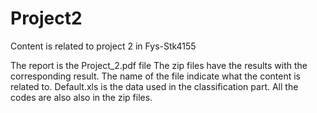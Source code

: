 # Project2
Content is related to project 2 in Fys-Stk4155

The report is the Project_2.pdf file
The zip files have the results with the corresponding result. 
The name of the file indicate what the content is related to.
Default.xls is the data used in the classification part.
All the codes are also also in the zip files.
